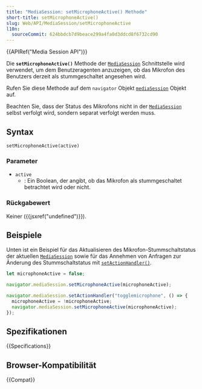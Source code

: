 ```yaml
---
title: "MediaSession: setMicrophoneActive() Methode"
short-title: setMicrophoneActive()
slug: Web/API/MediaSession/setMicrophoneActive
l10n:
  sourceCommit: 624bbdcb7d9beace299a4fa0d3ddcd8f6732cd90
---
```


{{APIRef("Media Session API")}}

Die **`setMicrophoneActive()`** Methode der [`MediaSession`](/de/docs/Web/API/MediaSession) Schnittstelle wird verwendet, um dem Benutzeragenten anzuzeigen, ob das Mikrofon des Benutzers derzeit als stummgeschaltet angesehen wird.

Rufen Sie diese Methode auf dem `navigator` Objekt
[`mediaSession`](/de/docs/Web/API/Navigator/mediaSession) Objekt auf.

Beachten Sie, dass der Status des Mikrofons nicht in der [`MediaSession`](/de/docs/Web/API/MediaSession) selbst verfolgt wird, sondern separat verfolgt werden muss.

## Syntax

```js-nolint
setMicrophoneActive(active)
```

### Parameter

- `active`
  - : Ein Boolean, der angibt, ob das Mikrofon als stummgeschaltet betrachtet wird oder nicht.

### Rückgabewert

Keiner ({{jsxref("undefined")}}).

## Beispiele

Unten ist ein Beispiel für das Aktualisieren des Mikrofon-Stummschaltstatus der aktuellen
[`MediaSession`](/de/docs/Web/API/MediaSession) sowie für das Annehmen von Anfragen zur Änderung des Stummschaltstatus mit [`setActionHandler()`](/de/docs/Web/API/MediaSession/setActionHandler).

```js
let microphoneActive = false;

navigator.mediaSession.setMicrophoneActive(microphoneActive);

navigator.mediaSession.setActionHandler("togglemicrophone", () => {
  microphoneActive = !microphoneActive;
  navigator.mediaSession.setMicrophoneActive(microphoneActive);
});
```

## Spezifikationen

{{Specifications}}

## Browser-Kompatibilität

{{Compat}}
